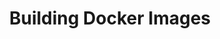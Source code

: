 ---
title: "Building Docker Images"
teaching: 25
exercises: 15
questions:
- "How do I build a new Docker image?"
- "How do I push a new Docker image to a container registry?"
- "How do I delete a Docker image when I no longer need it?" 
objectives:
- "Build a new Docker image from an existing Dockerfile."
- "Push a newly built image to DockerHub." 
keypoints:
- "???"
---